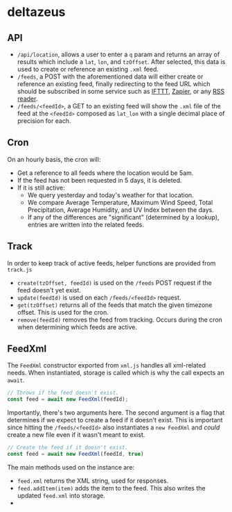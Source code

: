 # deltazeus

## API

- `/api/location`, allows a user to enter a `q` param and returns an array of results which include a `lat`, `lon`, and `tzOffset`. After selected, this data is used to create or reference an existing `.xml` feed.
- `/feeds`, a POST with the aforementioned data will either create or reference an existing feed, finally redirecting to the feed URL which should be subscribed in some service such as [IFTTT](https://ifttt.com/), [Zapier](https://zapier.com/), or any [RSS reader](https://en.wikipedia.org/wiki/Comparison_of_feed_aggregators).
- `/feeds/<feedId>`, a GET to an existing feed will show the `.xml` file of the feed at the `<feedId>` composed as `lat_lon` with a single decimal place of precision for each.

## Cron

On an hourly basis, the cron will:
- Get a reference to all feeds where the location would be 5am.
- If the feed has not been requested in 5 days, it is deleted.
- If it is still active:
  - We query yesterday and today's weather for that location.
  - We compare Average Temperature, Maximum Wind Speed, Total Precipitation, Average Humidity, and UV Index between the days.
  - If any of the differences are "significant" (determined by a lookup), entries are written into the related feeds.
  
## Track

In order to keep track of active feeds, helper functions are provided from `track.js`
- `create(tzOffset, feedId)` is used on the `/feeds` POST request if the feed doesn't yet exist.
- `update(feedId)` is used on each `/feeds/<feedId>` request.
- `get(tzOffset)` returns all of the feeds that match the given timezone offset. This is used for the cron.
- `remove(feedId)` removes the feed from tracking. Occurs during the cron when determining which feeds are active.

## FeedXml

The `FeedXml` constructor exported from `xml.js` handles all xml-related needs. When instantiated, storage is called which is why the call expects an `await`.

```js
// Throws if the feed doesn't exist.
const feed = await new FeedXml(feedId);
```

Importantly, there's two arguments here. The second argument is a flag that determines if we expect to create a feed if it doesn't exist. This is important since hitting the `/feeds/<feedId>` also instantiates a `new FeedXml` and _could_ create a new file even if it wasn't meant to exist.

```js
// Create the feed if it doesn't exist.
const feed = await new FeedXml(feedId, true)
```

The main methods used on the instance are:
- `feed.xml` returns the XML string, used for responses.
- `feed.addItem(item)` adds the item to the feed. This also writes the updated `feed.xml` into storage.
- 